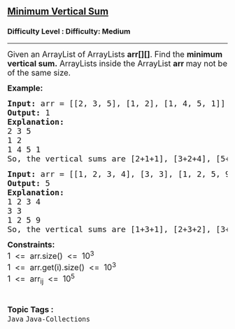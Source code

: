 <h2><a href="https://www.geeksforgeeks.org/problems/minimum-vertical-sum-1593518814/1?page=1&difficulty=Medium&status=unsolved&sortBy=accuracy">Minimum Vertical Sum</a></h2><h3>Difficulty Level : Difficulty: Medium</h3><hr><div class="problems_problem_content__Xm_eO"><p><span style="font-size: 18px;">Given an ArrayList of ArrayLists <strong>arr[][]</strong>. Find the <strong>minimum vertical sum.</strong> ArrayLists inside the ArrayList <strong>arr </strong>may not be of the same size.</span></p>
<p><strong><span style="font-size: 18px;">Example:</span></strong></p>
<pre><span style="font-size: 18px;"><strong>Input: </strong>arr = [[2, 3, 5], [1, 2], [1, 4, 5, 1]]</span>
<span style="font-size: 18px;"><strong>Output: </strong>1</span>
<strong><span style="font-size: 18px;">Explanation:</span></strong><span style="font-size: 18px;">
2 3 5
1 2
1 4 5 1
So, the vertical sums are [2+1+1], [3+2+4], [5+5], [1]. 1 is the minimum vertical sum.</span></pre>
<pre><strong><span style="font-size: 18px;">Input: </span></strong><span style="font-size: 18px;">arr = [[1, 2, 3, 4], [3, 3], [1, 2, 5, 9]]<br><strong>Output:</strong> 5<br><strong>Explanation:</strong><br>1 2 3 4<br>3 3<br>1 2 5 9<br>So, the vertical sums are [1+3+1], [2+3+2], [3+5], [4+9]. 5 is the minimum vertical sum.</span></pre>
<p><span style="font-size: 18px;"><strong>Constraints:</strong><br>1 &nbsp;&lt;= &nbsp;arr.size() &nbsp;&lt;= &nbsp;10<sup>3</sup><br>1 &nbsp;&lt;= &nbsp;arr.get(i).size() &nbsp;&lt;= &nbsp;10<sup>3</sup><br>1 &nbsp;&lt;= &nbsp;arr<sub>ij</sub>&nbsp; &lt;= &nbsp;10<sup>5</sup></span></p></div><br><p><span style=font-size:18px><strong>Topic Tags : </strong><br><code>Java</code>&nbsp;<code>Java-Collections</code>&nbsp;
